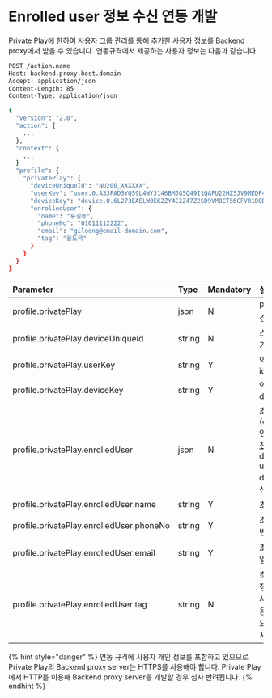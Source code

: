 # Enrolled user 정보 수신 연동 개발

Private Play에 한하여 [사용자 그룹 관리](https://github.com/nugudevelopers/document/tree/38a11c4f0cb05a1e16b93fc6ffb82b035852ac8c/work-with-nugu-biz/manage-enrolled-user.html#manage-enrolled-user)를 통해 추가한 사용자 정보를 Backend proxy에서 받을 수 있습니다. 연동규격에서 제공하는 사용자 정보는 다음과 같습니다.

```bash
POST /action.name
Host: backend.proxy.host.domain
Accept: application/json
Content-Length: 85
Content-Type: application/json

{
  "version": "2.0",
  "action": {
    ...
  },
  "context": {
    ...
  }
  "profile": {
    "privatePlay": {
      "deviceUniqueId": "NU200_XXXXXX",
      "userKey": "user.0.A3JFAD5YQ59L4WYJ146BMJG5Q49I1QAFU22HZSJV9MEDP46KNFDF05YNPAY1P22G",
      "deviceKey": "device.0.6L273EAELW0EK2ZY4C2Z47Z2SD9VM8CTS6CFVR1DQD355W6ZUD92L01ZIQXPRRSD",
      "enrolledUser": {
        "name": "홍길동",
        "phoneNo": "01011112222",
        "email": "gilodng@email-domain.com",
        "tag": "율도국"
      }
    }
  }
}
```

| Parameter | Type | Mandatory | 설명 |
| :--- | :--- | :--- | :--- |
| profile.privatePlay | json | N | Private Play인 경우에만 추가 |
| profile.privatePlay.deviceUniqueId | string | N | 스피커 하단에 표기된 등록번호 |
| profile.privatePlay.userKey | string | Y | 익명 처리한 user id |
| profile.privatePlay.deviceKey | string | Y | 익명 처리한 device id |
| profile.privatePlay.enrolledUser | json | N | 초대 사용자\(enrolled user\)인 경우 정보 추가   [전용 Device](https://github.com/nugudevelopers/document/tree/38a11c4f0cb05a1e16b93fc6ffb82b035852ac8c/work-with-nugu-biz/manage-shared-device.html#manage-shared-device)는 deviceUniqueId, userKey, deviceKey만 수신할 수 있습니다. |
| profile.privatePlay.enrolledUser.name | string | Y | 초대 사용자 이름 |
| profile.privatePlay.enrolledUser.phoneNo | string | Y | 초대 사용자 전화번호 |
| profile.privatePlay.enrolledUser.email | string | Y | 초대 사용자 이메일 |
| profile.privatePlay.enrolledUser.tag | string | N | 초대 사용자 추가 정보 \(대리점 코드, 사번, 인트라넷 사용자 아이디 등 필요한 정보를 넣어서 이용\) |

{% hint style="danger" %}
연동 규격에 사용자 개인 정보를 포함하고 있으므로 Private Play의 Backend proxy server는 HTTPS를 사용해야 합니다. Private Play에서 HTTP를 이용해 Backend proxy server를 개발할 경우 심사 반려됩니다.
{% endhint %}

